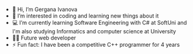 - 👋 Hi, I’m Gergana Ivanova
- 👀 I’m interested in coding and learning new things about it
- 💻 I’m currently learning Software Engineering with C# at SoftUni and I'm also studying Informatics and computer science at University
- 👩‍💻 Future web developer 
- ⚡ Fun fact: I have been a competitive C++ programmer for 4 years

<!---
geriivanova/geriivanova is a ✨ special ✨ repository because its `README.md` (this file) appears on your GitHub profile.
You can click the Preview link to take a look at your changes.
--->
